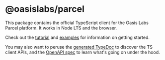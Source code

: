 # @oasislabs/parcel

This package contains the official TypeScript client for the
Oasis Labs Parcel platform. It works in Node LTS and the browser.

Check out the [tutorial][] and [examples][] for information on getting started.

You may also want to peruse the [generated TypeDoc][] to
discover the TS client APIs, and the [OpenAPI spec][]
to learn what's going on under the hood.

[examples]: https://github.com/oasislabs/parcel-examples/tree/latest
[tutorial]: https://docs.oasislabs.com/latest/
[generated TypeDoc]: https://docs.oasislabs.com/latest/typedoc/classes/parcel.parcel-1.html
[OpenAPI spec]: https://docs.oasislabs.com/latest/parcel-api.html
